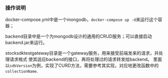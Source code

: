 ### 操作说明
docker-compose.yml中是一个mongodb，`docker-compose up -d`来运行这个容器；

backend目录中是一个为mongodb设计的通用的CRUD服务；可以直接启动backend.jar来运行。

stocksdktestgateway目录是一个gateway服务，用来接受前端发来的请求，并处理请求格式 使其适应backend的接口，再将处理过的请求转发给backend。
里面以`sdkVersion`为例，实现了CURD方法，需要参考其实现，对应地更改函数中的`collectionName`.

